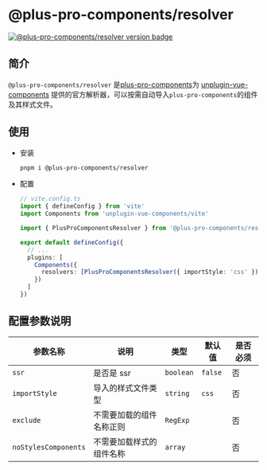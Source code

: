 # @plus-pro-components/resolver

[![@plus-pro-components/resolver version badge](https://img.shields.io/npm/v/@plus-pro-components/resolver.svg?style=flat-square)](https://www.npmjs.org/package/@plus-pro-components/resolver)

## 简介

`@plus-pro-components/resolver` 是[plus-pro-components](https://plus-pro-components.com/)为 [unplugin-vue-components](https://github.com/unplugin/unplugin-vue-components) 提供的官方解析器，可以按需自动导入`plus-pro-components`的组件及其样式文件。

## 使用

- 安装

  ```sh
  pnpm i @plus-pro-components/resolver
  ```

- 配置

  ```ts {5,11}
  // vite.config.ts
  import { defineConfig } from 'vite'
  import Components from 'unplugin-vue-components/vite'

  import { PlusProComponentsResolver } from '@plus-pro-components/resolver'

  export default defineConfig({
    // ...
    plugins: [
      Components({
        resolvers: [PlusProComponentsResolver({ importStyle: 'css' })]
      })
    ]
  })
  ```

## 配置参数说明

| 参数名称             | 说明                     | 类型                                                  | 默认值  | 是否必须 |
| -------------------- | ------------------------ | ----------------------------------------------------- | ------- | -------- |
| `ssr`                | 是否是 ssr               | `boolean`                                             | `false` | 否       |
| `importStyle`        | 导入的样式文件类型       | `string` <docs-tip content="'scss'/'css'"></docs-tip> | `css`   | 否       |
| `exclude`            | 不需要加载的组件名称正则 | `RegExp`                                              |         | 否       |
| `noStylesComponents` | 不需要加载样式的组件名称 | `array` <docs-tip content='string[]'></docs-tip>      |         | 否       |
